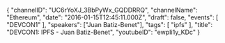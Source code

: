 {
    "channelID": "UC6rYoXJ_3BbPyWx_GQDDRRQ",
    "channelName": "Ethereum",
    "date": "2016-01-15T12:45:11.000Z",
    "draft": false,
    "events": [
        "DEVCON1"
    ],
    "speakers": ["Juan Batiz-Benet"],
    "tags": [
        "ipfs"
    ],
    "title": "DEVCON1: IPFS - Juan Batiz-Benet",
    "youtubeID": "ewpIi1y_KDc"
}
